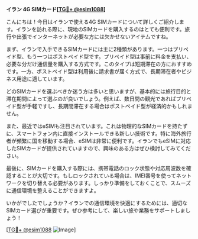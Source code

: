 **イラン 4G SIMカード[[TG💪+ @esim1088](https://t.me/s/esim1088)]**

こんにちは！今日はイランで使える4G SIMカードについて詳しくご紹介します。イランを訪れる際に、現地のSIMカードを購入するのはとても便利です。旅行や出張でインターネットが必要な方には欠かせないアイテムですね。

まず、イランで入手できるSIMカードには主に2種類があります。一つはプリペイド型、もう一つはポストペイド型です。プリペイド型は事前に料金を支払い、必要な分だけ通信量を購入する方式です。このタイプは短期滞在の方におすすめです。一方、ポストペイド型は利用後に請求書が届く方式で、長期滞在者やビジネス用途に適しています。

どのSIMカードを選ぶべきか迷う方は多いと思いますが、基本的には旅行目的と滞在期間によって選ぶのが良いでしょう。例えば、数日間の観光であればプリペイド型が手軽ですし、長期間滞在する場合はポストペイド型が経済的かもしれません。

また、最近ではeSIMも注目されています。これは物理的なSIMカードを持たずに、スマートフォン内に直接インストールできる新しい技術です。特に海外旅行者が頻繁に国を移動する場合、eSIMは非常に便利です。イランでもeSIMに対応したSIMカードが提供されていますので、興味のある方はぜひ検討してみてください。

最後に、SIMカードを購入する際には、携帯電話のロック状態や対応周波数を確認することが大切です。もしロックされている場合は、IMEI番号を使ってネットワークを切り替える必要があります。しっかり準備をしておくことで、スムーズに通信環境を整えることができますよ。

いかがでしたでしょうか？イランでの通信環境を快適にするためには、適切なSIMカード選びが重要です。ぜひ参考にして、楽しい旅や業務をサポートしましょう！

[[TG💪+ @esim1088](https://t.me/s/esim1088) ![Image](https://i.postimg.cc/Y0z9fWf4/image.png)]